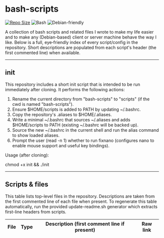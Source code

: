 # bash-scripts

[![Repo Size](https://img.shields.io/badge/repo–tools-collection-blue)](https://github.com/don-ferris/bash-scripts)
![Bash](https://img.shields.io/badge/language-Bash-yellow)
![Debian-friendly](https://img.shields.io/badge/os-Debian%20based-lightgrey)

A collection of bash scripts and related files I wrote to make my life easier and to make any (Debian-based) client or server machine behave the way I like. Below is a full, eye‑friendly index of every script/config in the repository. Short descriptions are populated from each script's header (the first commented line) when available.

---

## init

This repository includes a short init script that is intended to be run immediately after cloning. It performs the following actions:

1. Rename the current directory from "bash-scripts" to "scripts" (if the cwd is named "bash-scripts").
2. Ensure $HOME/scripts is added to PATH by updating ~/.bashrc.
3. Copy the repository's .aliases to $HOME/.aliases.
4. Write a minimal ~/.bashrc that sources ~/.aliases and adds $HOME/scripts to PATH (existing ~/.bashrc will be backed up).
5. Source the new ~/.bashrc in the current shell and run the alias command to show loaded aliases.
6. Prompt the user (read -n 1) whether to run fixnano (configures nano to enable mouse support and useful key bindings).

Usage (after cloning):

chmod +x init && ./init

---

## Scripts & files
This table lists top-level files in the repository. Descriptions are taken from the first commented line of each file when present. To regenerate this table automatically, run the provided update-readme.sh generator which extracts first-line headers from scripts.
<!-- BEGIN SCRIPTS -->
| File | Type | Description (first comment line if present) | Raw link |
|---|---:|---|---|
<!-- END SCRIPTS -->
